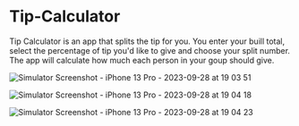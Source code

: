 # Tip-Calculator
Tip Calculator is an app that splits the tip for you. You enter your buill total, select the percentage of tip you'd like to give and choose your split number. The app will calculate how much each person in your goup should give.


![Simulator Screenshot - iPhone 13 Pro - 2023-09-28 at 19 03 51](https://github.com/sta5129/Tip-Calculator/assets/83985934/d69cfbcb-2054-4202-bf95-a536664ad728)


![Simulator Screenshot - iPhone 13 Pro - 2023-09-28 at 19 04 18](https://github.com/sta5129/Tip-Calculator/assets/83985934/e63e45fe-5296-4b81-b2e2-25a36db9059a)


![Simulator Screenshot - iPhone 13 Pro - 2023-09-28 at 19 04 23](https://github.com/sta5129/Tip-Calculator/assets/83985934/fbdc258f-d83a-41da-a3cb-5184724ff0f8)
